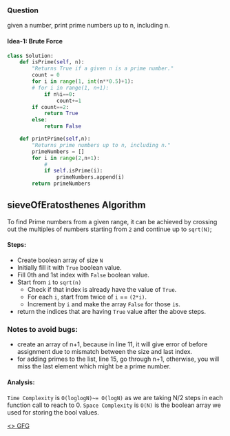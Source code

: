 ### Question

given a number, print prime numbers up to n, including n.

#### Idea-1: Brute Force

```py
class Solution:
    def isPrime(self, n):
        "Returns True if a given n is a prime number."
        count = 0
        for i in range(1, int(n**0.5)+1):
        # for i in range(1, n+1):
            if n%i==0:
                count+=1
        if count==2:
            return True
        else:
            return False

    def printPrime(self,n):
        "Returns prime numbers up to n, including n."
        primeNumbers = []
        for i in range(2,n+1):
            #
            if self.isPrime(i):
                primeNumbers.append(i)
        return primeNumbers

```

## sieveOfEratosthenes Algorithm

To find Prime numbers from a given range, it can be achieved by crossing out the multiples of numbers starting from `2` and continue up to `sqrt(N)`;

#### Steps:

- Create boolean array of size `N`
- Initially fill it with `True` boolean value.
- Fill 0th and 1st index with `False` boolean value.
- Start from `i` to `sqrt(n)`
  - Check if that index is already have the value of `True`.
  - For each `i`, start from twice of `i` == `(2*i)`.
  - Increment by `i` and make the array `False` for those `i`s.
- return the indices that are having `True` value after the above steps.

### Notes to avoid bugs:

- create an array of n+1, because in line 11, it will give error of before assignment due to mismatch between the size and last index.
- for adding primes to the list, line 15, go through n+1, otherwise, you will miss the last element which might be a prime number.

#### Analysis:

`Time Complexity` is `O(loglogN)~= O(logN)` as we are taking N/2 steps in each function call to reach to 0.
`Space Complexity` is `O(N)` is the boolean array we used for storing the bool values.

<a href="./https://www.geeksforgeeks.org/problems/sieve-of-eratosthenes5242/0"><>
<a href="">GFG</a>
